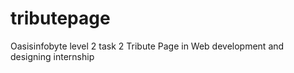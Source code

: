 # tributepage
Oasisinfobyte level 2 task 2 Tribute Page in Web development and designing internship
